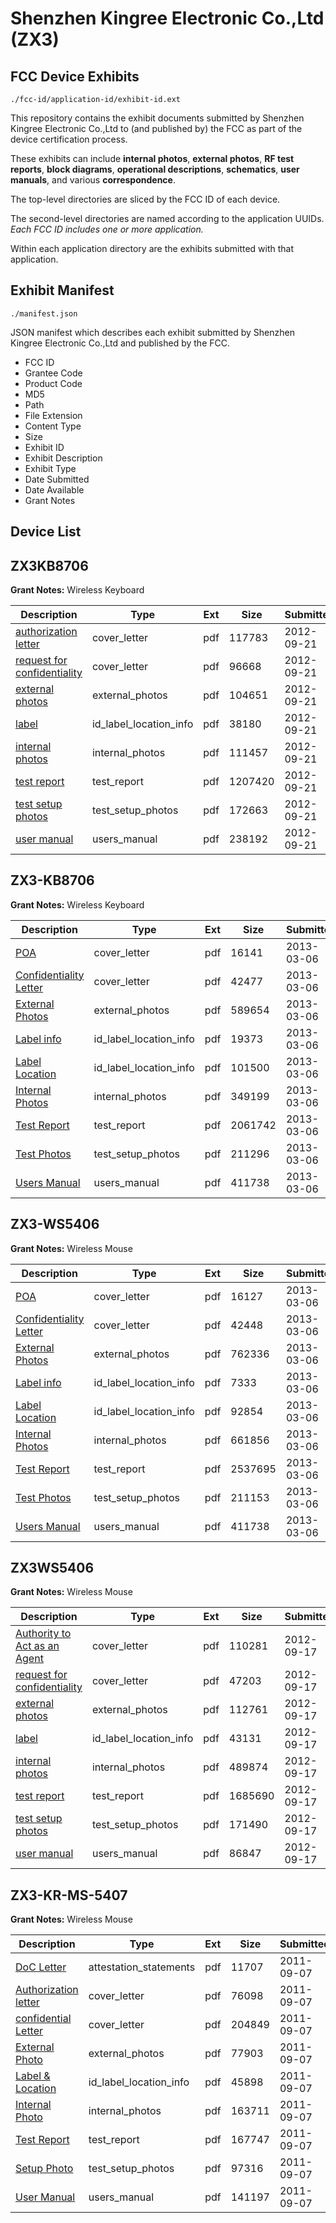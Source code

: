 # Shenzhen Kingree Electronic Co.,Ltd (ZX3)
## FCC Device Exhibits

```
./fcc-id/application-id/exhibit-id.ext
```

This repository contains the exhibit documents submitted by Shenzhen Kingree Electronic Co.,Ltd to (and published by) the FCC as part of the device certification process.

These exhibits can include **internal photos**, **external photos**, **RF test reports**, **block diagrams**, **operational descriptions**, **schematics**, **user manuals**, and various **correspondence**.

The top-level directories are sliced by the FCC ID of each device.

The second-level directories are named according to the application UUIDs. *Each FCC ID includes one or more application.*

Within each application directory are the exhibits submitted with that application. 

## Exhibit Manifest

```
./manifest.json
```

JSON manifest which describes each exhibit submitted by Shenzhen Kingree Electronic Co.,Ltd and published by the FCC.

- FCC ID
- Grantee Code
- Product Code
- MD5
- Path
- File Extension
- Content Type
- Size
- Exhibit ID
- Exhibit Description
- Exhibit Type
- Date Submitted
- Date Available
- Grant Notes

## Device List
## ZX3KB8706
**Grant Notes:** Wireless Keyboard

| Description | Type | Ext | Size | Submitted | Available |
| ----------- | ---- | --- | ---- | --------- | --------- |
| [authorization letter](ZX3KB8706/66609460691e5fc9705f327a1771658b/1798156.pdf) | cover_letter | pdf | 117783 | 2012-09-21 | 2012-09-21 |
| [request for confidentiality](ZX3KB8706/66609460691e5fc9705f327a1771658b/1798157.pdf) | cover_letter | pdf | 96668 | 2012-09-21 | 2012-09-21 |
| [external photos](ZX3KB8706/66609460691e5fc9705f327a1771658b/1798158.pdf) | external_photos | pdf | 104651 | 2012-09-21 | 2012-09-21 |
| [label](ZX3KB8706/66609460691e5fc9705f327a1771658b/1798163.pdf) | id_label_location_info | pdf | 38180 | 2012-09-21 | 2012-09-21 |
| [internal photos](ZX3KB8706/66609460691e5fc9705f327a1771658b/1798159.pdf) | internal_photos | pdf | 111457 | 2012-09-21 | 2012-09-21 |
| [test report](ZX3KB8706/66609460691e5fc9705f327a1771658b/1798161.pdf) | test_report | pdf | 1207420 | 2012-09-21 | 2012-09-21 |
| [test setup photos](ZX3KB8706/66609460691e5fc9705f327a1771658b/1798160.pdf) | test_setup_photos | pdf | 172663 | 2012-09-21 | 2012-09-21 |
| [user manual](ZX3KB8706/66609460691e5fc9705f327a1771658b/1798162.pdf) | users_manual | pdf | 238192 | 2012-09-21 | 2012-09-21 |
## ZX3-KB8706
**Grant Notes:** Wireless Keyboard

| Description | Type | Ext | Size | Submitted | Available |
| ----------- | ---- | --- | ---- | --------- | --------- |
| [POA](ZX3-KB8706/e45d6d60ded1a1eaf21907ab8885603e/1912241.pdf) | cover_letter | pdf | 16141 | 2013-03-06 | 2013-03-06 |
| [Confidentiality Letter](ZX3-KB8706/e45d6d60ded1a1eaf21907ab8885603e/1912242.pdf) | cover_letter | pdf | 42477 | 2013-03-06 | 2013-03-06 |
| [External Photos](ZX3-KB8706/e45d6d60ded1a1eaf21907ab8885603e/1912243.pdf) | external_photos | pdf | 589654 | 2013-03-06 | 2013-03-06 |
| [Label info](ZX3-KB8706/e45d6d60ded1a1eaf21907ab8885603e/1912244.pdf) | id_label_location_info | pdf | 19373 | 2013-03-06 | 2013-03-06 |
| [Label Location](ZX3-KB8706/e45d6d60ded1a1eaf21907ab8885603e/1912246.pdf) | id_label_location_info | pdf | 101500 | 2013-03-06 | 2013-03-06 |
| [Internal Photos](ZX3-KB8706/e45d6d60ded1a1eaf21907ab8885603e/1912245.pdf) | internal_photos | pdf | 349199 | 2013-03-06 | 2013-03-06 |
| [Test Report](ZX3-KB8706/e45d6d60ded1a1eaf21907ab8885603e/1912248.pdf) | test_report | pdf | 2061742 | 2013-03-06 | 2013-03-06 |
| [Test Photos](ZX3-KB8706/e45d6d60ded1a1eaf21907ab8885603e/1912247.pdf) | test_setup_photos | pdf | 211296 | 2013-03-06 | 2013-03-06 |
| [Users Manual](ZX3-KB8706/e45d6d60ded1a1eaf21907ab8885603e/1912219.pdf) | users_manual | pdf | 411738 | 2013-03-06 | 2013-03-06 |
## ZX3-WS5406
**Grant Notes:** Wireless Mouse

| Description | Type | Ext | Size | Submitted | Available |
| ----------- | ---- | --- | ---- | --------- | --------- |
| [POA](ZX3-WS5406/b1880f82257dcd97e26af248af209293/1912211.pdf) | cover_letter | pdf | 16127 | 2013-03-06 | 2013-03-06 |
| [Confidentiality Letter](ZX3-WS5406/b1880f82257dcd97e26af248af209293/1912212.pdf) | cover_letter | pdf | 42448 | 2013-03-06 | 2013-03-06 |
| [External Photos](ZX3-WS5406/b1880f82257dcd97e26af248af209293/1912213.pdf) | external_photos | pdf | 762336 | 2013-03-06 | 2013-03-06 |
| [Label info](ZX3-WS5406/b1880f82257dcd97e26af248af209293/1912214.pdf) | id_label_location_info | pdf | 7333 | 2013-03-06 | 2013-03-06 |
| [Label Location](ZX3-WS5406/b1880f82257dcd97e26af248af209293/1912216.pdf) | id_label_location_info | pdf | 92854 | 2013-03-06 | 2013-03-06 |
| [Internal Photos](ZX3-WS5406/b1880f82257dcd97e26af248af209293/1912215.pdf) | internal_photos | pdf | 661856 | 2013-03-06 | 2013-03-06 |
| [Test Report](ZX3-WS5406/b1880f82257dcd97e26af248af209293/1912218.pdf) | test_report | pdf | 2537695 | 2013-03-06 | 2013-03-06 |
| [Test Photos](ZX3-WS5406/b1880f82257dcd97e26af248af209293/1912217.pdf) | test_setup_photos | pdf | 211153 | 2013-03-06 | 2013-03-06 |
| [Users Manual](ZX3-WS5406/b1880f82257dcd97e26af248af209293/1912219.pdf) | users_manual | pdf | 411738 | 2013-03-06 | 2013-03-06 |
## ZX3WS5406
**Grant Notes:** Wireless Mouse

| Description | Type | Ext | Size | Submitted | Available |
| ----------- | ---- | --- | ---- | --------- | --------- |
| [Authority to Act as an Agent](ZX3WS5406/a6dd1601a94fac6434cbd8a5ef3b2b12/1793214.pdf) | cover_letter | pdf | 110281 | 2012-09-17 | 2012-09-17 |
| [request for confidentiality](ZX3WS5406/a6dd1601a94fac6434cbd8a5ef3b2b12/1793215.pdf) | cover_letter | pdf | 47203 | 2012-09-17 | 2012-09-17 |
| [external photos](ZX3WS5406/a6dd1601a94fac6434cbd8a5ef3b2b12/1793216.pdf) | external_photos | pdf | 112761 | 2012-09-17 | 2012-09-17 |
| [label](ZX3WS5406/a6dd1601a94fac6434cbd8a5ef3b2b12/1793221.pdf) | id_label_location_info | pdf | 43131 | 2012-09-17 | 2012-09-17 |
| [internal photos](ZX3WS5406/a6dd1601a94fac6434cbd8a5ef3b2b12/1793217.pdf) | internal_photos | pdf | 489874 | 2012-09-17 | 2012-09-17 |
| [test report](ZX3WS5406/a6dd1601a94fac6434cbd8a5ef3b2b12/1793330.pdf) | test_report | pdf | 1685690 | 2012-09-17 | 2012-09-17 |
| [test setup photos](ZX3WS5406/a6dd1601a94fac6434cbd8a5ef3b2b12/1793218.pdf) | test_setup_photos | pdf | 171490 | 2012-09-17 | 2012-09-17 |
| [user manual](ZX3WS5406/a6dd1601a94fac6434cbd8a5ef3b2b12/1793220.pdf) | users_manual | pdf | 86847 | 2012-09-17 | 2012-09-17 |
## ZX3-KR-MS-5407
**Grant Notes:** Wireless Mouse

| Description | Type | Ext | Size | Submitted | Available |
| ----------- | ---- | --- | ---- | --------- | --------- |
| [DoC Letter](ZX3-KR-MS-5407/499a8656789e0542e4195d66c9c8372e/1537694.pdf) | attestation_statements | pdf | 11707 | 2011-09-07 | 2011-09-07 |
| [Authorization letter](ZX3-KR-MS-5407/499a8656789e0542e4195d66c9c8372e/1537683.pdf) | cover_letter | pdf | 76098 | 2011-09-07 | 2011-09-07 |
| [confidential Letter](ZX3-KR-MS-5407/499a8656789e0542e4195d66c9c8372e/1537684.pdf) | cover_letter | pdf | 204849 | 2011-09-07 | 2011-09-07 |
| [External Photo](ZX3-KR-MS-5407/499a8656789e0542e4195d66c9c8372e/1537688.pdf) | external_photos | pdf | 77903 | 2011-09-07 | 2011-09-07 |
| [Label & Location](ZX3-KR-MS-5407/499a8656789e0542e4195d66c9c8372e/1537689.pdf) | id_label_location_info | pdf | 45898 | 2011-09-07 | 2011-09-07 |
| [Internal Photo](ZX3-KR-MS-5407/499a8656789e0542e4195d66c9c8372e/1537690.pdf) | internal_photos | pdf | 163711 | 2011-09-07 | 2011-09-07 |
| [Test Report](ZX3-KR-MS-5407/499a8656789e0542e4195d66c9c8372e/1537691.pdf) | test_report | pdf | 167747 | 2011-09-07 | 2011-09-07 |
| [Setup Photo](ZX3-KR-MS-5407/499a8656789e0542e4195d66c9c8372e/1537692.pdf) | test_setup_photos | pdf | 97316 | 2011-09-07 | 2011-09-07 |
| [User Manual](ZX3-KR-MS-5407/499a8656789e0542e4195d66c9c8372e/1537693.pdf) | users_manual | pdf | 141197 | 2011-09-07 | 2011-09-07 |

